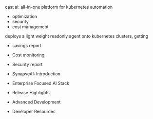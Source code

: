 cast ai: all-in-one platform for kubernetes automation
- optimization 
- security
- cost management

deploys a light weight readonly agent onto kubernetes clusters, getting
- savings report
- Cost monitoring
- Security report

- SynapseAI: Introduction
- Enterprise Focused AI Stack
- Release Highlights
- Advanced Development
- Developer Resources
